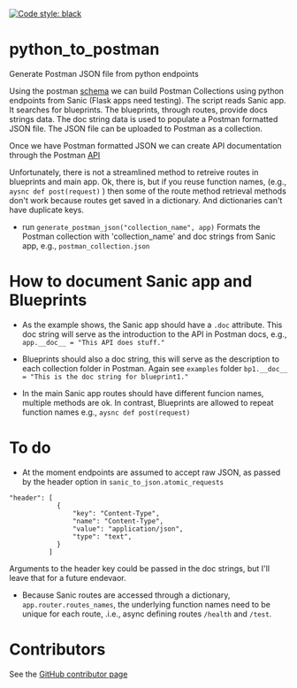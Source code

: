 <a href="https://github.com/psf/black"><img alt="Code style: black" src="https://img.shields.io/badge/code%20style-black-000000.svg"></a>
# python_to_postman
Generate Postman JSON file from python endpoints

Using the postman [schema](https://schema.getpostman.com/json/collection/v2.1.0/collection.json) we can build Postman Collections using python endpoints from Sanic (Flask apps need testing). The script reads Sanic app. It searches for blueprints. The blueprints, through routes, provide docs strings data. The doc string data is used to populate a Postman formatted JSON file. The JSON file can be uploaded to Postman as a collection. 

Once we have Postman formatted JSON we can create API documentation through the Postman [API](https://docs.api.getpostman.com/?version=latest#3190c896-4216-a0a3-aa38-a041d0c2eb72)

Unfortunately, there is not a streamlined method to retreive routes in blueprints and main app. Ok, there is, but if you reuse function names, (e.g., `aysnc def post(request)` ) then some of the route method retrieval methods don't work because routes get saved in a dictionary. And dictionaries can't have duplicate keys. 

- run `generate_postman_json("collection_name", app)` Formats the Postman collection with 'collection_name' and doc strings from Sanic app, e.g., `postman_collection.json` 

# How to document Sanic app and Blueprints
- As the example shows, the Sanic app should have a `.doc` attribute. This doc string will serve as the introduction to the API in Postman docs, e.g., `app.__doc__ = "This API does stuff."`

- Blueprints should also a doc string, this will serve as the description to each collection folder in Postman. Again see `examples` folder
`bp1.__doc__ = "This is the doc string for blueprint1."`

- In the main Sanic app routes should have different funcion names, multiple methods are ok. In contrast, Blueprints are allowed to repeat function names e.g., `aysnc def post(request)`

# To do 
- At the moment endpoints are assumed to accept raw JSON, as passed by the header option in `sanic_to_json.atomic_requests`  
```
"header": [
            {
                "key": "Content-Type",
                "name": "Content-Type",
                "value": "application/json",
                "type": "text",
            }
          ]
```
Arguments to the header key could be passed in the doc strings, but I'll leave that for a future endevaor. 

- Because Sanic routes are accessed through a dictionary, `app.router.routes_names`, the underlying function names need to be unique for each route, .i.e., async defining routes `/health` and `/test`. 


# Contributors

See the [GitHub contributor page](https://github.com/caheredia/python_to_postman/graphs/contributors)